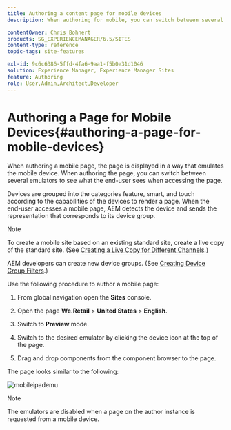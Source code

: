 ```yaml
---
title: Authoring a content page for mobile devices
description: When authoring for mobile, you can switch between several emulators to see what the end-user sees.

contentOwner: Chris Bohnert
products: SG_EXPERIENCEMANAGER/6.5/SITES
content-type: reference
topic-tags: site-features

exl-id: 9c6c6386-5ffd-4fa6-9aa1-f5b0e31d1046
solution: Experience Manager, Experience Manager Sites
feature: Authoring
role: User,Admin,Architect,Developer
---
```

# Authoring a Page for Mobile Devices{#authoring-a-page-for-mobile-devices}

When authoring a mobile page, the page is displayed in a way that emulates the mobile device. When authoring the page, you can switch between several emulators to see what the end-user sees when accessing the page.

Devices are grouped into the categories feature, smart, and touch according to the capabilities of the devices to render a page. When the end-user accesses a mobile page, AEM detects the device and sends the representation that corresponds to its device group.

>[!NOTE]
>
>To create a mobile site based on an existing standard site, create a live copy of the standard site. (See [Creating a Live Copy for Different Channels](/help/sites-administering/msm-livecopy.md).)
>
>AEM developers can create new device groups. (See [Creating Device Group Filters](/help/sites-developing/groupfilters.md).)

Use the following procedure to author a mobile page:

1. From global navigation open the **Sites** console.
1. Open the page **We.Retail** > **United States** > **English**.

1. Switch to **Preview** mode.
1. Switch to the desired emulator by clicking the device icon at the top of the page.
1. Drag and drop components from the component browser to the page.

The page looks similar to the following:

![mobileipademu](assets/mobileipademu.png)

>[!NOTE]
>
>The emulators are disabled when a page on the author instance is requested from a mobile device.
